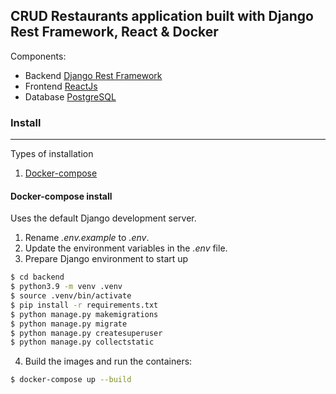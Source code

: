 ## CRUD Restaurants application built with Django Rest Framework, React & Docker

Components:
* Backend [Django Rest Framework](https://www.django-rest-framework.org/)
* Frontend [ReactJs](https://reactjs.org/)
* Database [PostgreSQL](https://www.postgresql.org)

### Install

---

Types of installation

1. [Docker-compose](#docker-compose-install)

#### Docker-compose install

Uses the default Django development server.

1. Rename *.env.example* to *.env*.
2. Update the environment variables in the *.env* file.
3. Prepare Django environment to start up

```bash
$ cd backend
$ python3.9 -m venv .venv
$ source .venv/bin/activate
$ pip install -r requirements.txt
$ python manage.py makemigrations
$ python manage.py migrate
$ python manage.py createsuperuser
$ python manage.py collectstatic
```

4. Build the images and run the containers:

```bash
$ docker-compose up --build
```